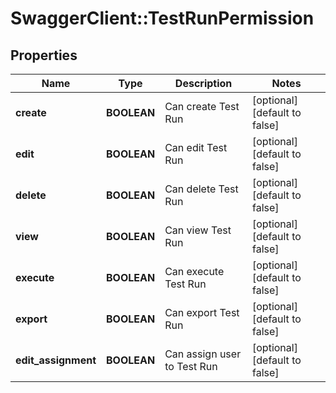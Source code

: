 # SwaggerClient::TestRunPermission

## Properties
Name | Type | Description | Notes
------------ | ------------- | ------------- | -------------
**create** | **BOOLEAN** | Can create Test Run | [optional] [default to false]
**edit** | **BOOLEAN** | Can edit Test Run | [optional] [default to false]
**delete** | **BOOLEAN** | Can delete Test Run | [optional] [default to false]
**view** | **BOOLEAN** | Can view Test Run | [optional] [default to false]
**execute** | **BOOLEAN** | Can execute Test Run | [optional] [default to false]
**export** | **BOOLEAN** | Can export Test Run | [optional] [default to false]
**edit_assignment** | **BOOLEAN** | Can assign user to Test Run | [optional] [default to false]


